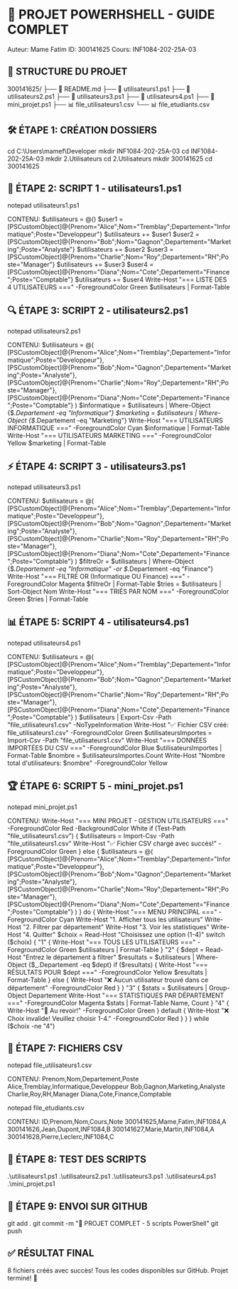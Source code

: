 ﻿# 🚀 PROJET POWERHSHELL - GUIDE COMPLET

Auteur: Mame Fatim
ID: 300141625
Cours: INF1084-202-25A-03

## 📁 STRUCTURE DU PROJET
300141625/
├── 📄 README.md
├── 🔧 utilisateurs1.ps1
├── 🔧 utilisateurs2.ps1
├── 🔧 utilisateurs3.ps1
├── 🔧 utilisateurs4.ps1
├── 🔧 mini_projet.ps1
├── 📊 file_utilisateurs1.csv
└── 📊 file_etudiants.csv

## 🛠️ ÉTAPE 1: CRÉATION DOSSIERS
cd C:\Users\mamef\Developer
mkdir INF1084-202-25A-03
cd INF1084-202-25A-03
mkdir 2.Utilisateurs
cd 2.Utilisateurs
mkdir 300141625
cd 300141625

## 📝 ÉTAPE 2: SCRIPT 1 - utilisateurs1.ps1
notepad utilisateurs1.ps1

CONTENU:
$utilisateurs = @()
$user1 = [PSCustomObject]@{Prenom="Alice";Nom="Tremblay";Departement="Informatique";Poste="Developpeur"}
$utilisateurs += $user1
$user2 = [PSCustomObject]@{Prenom="Bob";Nom="Gagnon";Departement="Marketing";Poste="Analyste"}
$utilisateurs += $user2
$user3 = [PSCustomObject]@{Prenom="Charlie";Nom="Roy";Departement="RH";Poste="Manager"}
$utilisateurs += $user3
$user4 = [PSCustomObject]@{Prenom="Diana";Nom="Cote";Departement="Finance";Poste="Comptable"}
$utilisateurs += $user4
Write-Host "=== LISTE DES 4 UTILISATEURS ===" -ForegroundColor Green
$utilisateurs | Format-Table

## 🔍 ÉTAPE 3: SCRIPT 2 - utilisateurs2.ps1
notepad utilisateurs2.ps1

CONTENU:
$utilisateurs = @(
[PSCustomObject]@{Prenom="Alice";Nom="Tremblay";Departement="Informatique";Poste="Developpeur"},
[PSCustomObject]@{Prenom="Bob";Nom="Gagnon";Departement="Marketing";Poste="Analyste"},
[PSCustomObject]@{Prenom="Charlie";Nom="Roy";Departement="RH";Poste="Manager"},
[PSCustomObject]@{Prenom="Diana";Nom="Cote";Departement="Finance";Poste="Comptable"}
)
$informatique = $utilisateurs | Where-Object {$_.Departement -eq "Informatique"}
$marketing = $utilisateurs | Where-Object {$_.Departement -eq "Marketing"}
Write-Host "=== UTILISATEURS INFORMATIQUE ===" -ForegroundColor Cyan
$informatique | Format-Table
Write-Host "=== UTILISATEURS MARKETING ===" -ForegroundColor Yellow
$marketing | Format-Table

## ⚡ ÉTAPE 4: SCRIPT 3 - utilisateurs3.ps1
notepad utilisateurs3.ps1

CONTENU:
$utilisateurs = @(
[PSCustomObject]@{Prenom="Alice";Nom="Tremblay";Departement="Informatique";Poste="Developpeur"},
[PSCustomObject]@{Prenom="Bob";Nom="Gagnon";Departement="Marketing";Poste="Analyste"},
[PSCustomObject]@{Prenom="Charlie";Nom="Roy";Departement="RH";Poste="Manager"},
[PSCustomObject]@{Prenom="Diana";Nom="Cote";Departement="Finance";Poste="Comptable"}
)
$filtreOr = $utilisateurs | Where-Object {$_.Departement -eq "Informatique" -or $_.Departement -eq "Finance"}
Write-Host "=== FILTRE OR (Informatique OU Finance) ===" -ForegroundColor Magenta
$filtreOr | Format-Table
$tries = $utilisateurs | Sort-Object Nom
Write-Host "=== TRIÉS PAR NOM ===" -ForegroundColor Green
$tries | Format-Table

## 📊 ÉTAPE 5: SCRIPT 4 - utilisateurs4.ps1
notepad utilisateurs4.ps1

CONTENU:
$utilisateurs = @(
[PSCustomObject]@{Prenom="Alice";Nom="Tremblay";Departement="Informatique";Poste="Developpeur"},
[PSCustomObject]@{Prenom="Bob";Nom="Gagnon";Departement="Marketing";Poste="Analyste"},
[PSCustomObject]@{Prenom="Charlie";Nom="Roy";Departement="RH";Poste="Manager"},
[PSCustomObject]@{Prenom="Diana";Nom="Cote";Departement="Finance";Poste="Comptable"}
)
$utilisateurs | Export-Csv -Path "file_utilisateurs1.csv" -NoTypeInformation
Write-Host "✅ Fichier CSV créé: file_utilisateurs1.csv" -ForegroundColor Green
$utilisateursImportes = Import-Csv -Path "file_utilisateurs1.csv"
Write-Host "=== DONNÉES IMPORTÉES DU CSV ===" -ForegroundColor Blue
$utilisateursImportes | Format-Table
$nombre = $utilisateursImportes.Count
Write-Host "Nombre total d'utilisateurs: $nombre" -ForegroundColor Yellow

## 🏆 ÉTAPE 6: SCRIPT 5 - mini_projet.ps1
notepad mini_projet.ps1

CONTENU:
Write-Host "=== MINI PROJET - GESTION UTILISATEURS ===" -ForegroundColor Red -BackgroundColor White
if (Test-Path "file_utilisateurs1.csv") {
$utilisateurs = Import-Csv -Path "file_utilisateurs1.csv"
Write-Host "✅ Fichier CSV chargé avec succès!" -ForegroundColor Green
} else {
$utilisateurs = @(
[PSCustomObject]@{Prenom="Alice";Nom="Tremblay";Departement="Informatique";Poste="Developpeur"},
[PSCustomObject]@{Prenom="Bob";Nom="Gagnon";Departement="Marketing";Poste="Analyste"},
[PSCustomObject]@{Prenom="Charlie";Nom="Roy";Departement="RH";Poste="Manager"},
[PSCustomObject]@{Prenom="Diana";Nom="Cote";Departement="Finance";Poste="Comptable"}
)
}
do {
Write-Host "=== MENU PRINCIPAL ===" -ForegroundColor Cyan
Write-Host "1. Afficher tous les utilisateurs"
Write-Host "2. Filtrer par département" 
Write-Host "3. Voir les statistiques"
Write-Host "4. Quitter"
$choix = Read-Host "Choisissez une option (1-4)"
switch ($choix) {
"1" {
Write-Host "=== TOUS LES UTILISATEURS ===" -ForegroundColor Green
$utilisateurs | Format-Table
}
"2" {
$dept = Read-Host "Entrez le département à filtrer"
$resultats = $utilisateurs | Where-Object {$_.Departement -eq $dept}
if ($resultats) {
Write-Host "=== RÉSULTATS POUR $dept ===" -ForegroundColor Yellow
$resultats | Format-Table
} else {
Write-Host "❌ Aucun utilisateur trouvé dans ce département" -ForegroundColor Red
}
}
"3" {
$stats = $utilisateurs | Group-Object Departement
Write-Host "=== STATISTIQUES PAR DÉPARTEMENT ===" -ForegroundColor Magenta
$stats | Format-Table Name, Count
}
"4" {
Write-Host "👋 Au revoir!" -ForegroundColor Green
}
default {
Write-Host "❌ Choix invalide! Veuillez choisir 1-4." -ForegroundColor Red
}
}
} while ($choix -ne "4")

## 📄 ÉTAPE 7: FICHIERS CSV
notepad file_utilisateurs1.csv

CONTENU:
Prenom,Nom,Departement,Poste
Alice,Tremblay,Informatique,Developpeur
Bob,Gagnon,Marketing,Analyste
Charlie,Roy,RH,Manager
Diana,Cote,Finance,Comptable

notepad file_etudiants.csv

CONTENU:
ID,Prenom,Nom,Cours,Note
300141625,Mame,Fatim,INF1084,A
300141626,Jean,Dupont,INF1084,B
300141627,Marie,Martin,INF1084,A
300141628,Pierre,Leclerc,INF1084,C

## 🧪 ÉTAPE 8: TEST DES SCRIPTS
.\utilisateurs1.ps1
.\utilisateurs2.ps1
.\utilisateurs3.ps1
.\utilisateurs4.ps1
.\mini_projet.ps1

## 🚀 ÉTAPE 9: ENVOI SUR GITHUB
git add .
git commit -m "🎉 PROJET COMPLET - 5 scripts PowerShell"
git push

## ✅ RÉSULTAT FINAL
8 fichiers créés avec succès!
Tous les codes disponibles sur GitHub.
Projet terminé! 🎊